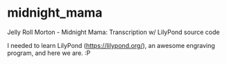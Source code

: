 # midnight_mama
Jelly Roll Morton - Midnight Mama: Transcription w/ LilyPond source code

I needed to learn LilyPond (https://lilypond.org/), an awesome engraving program, and here we are. :P
